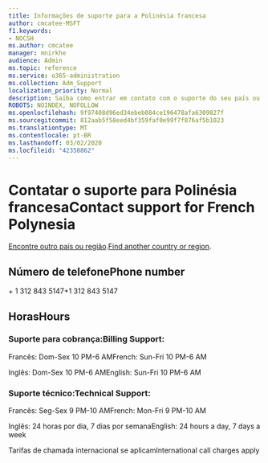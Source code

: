```yaml
---
title: Informações de suporte para a Polinésia francesa
author: cmcatee-MSFT
f1.keywords:
- NOCSH
ms.author: cmcatee
manager: mnirkhe
audience: Admin
ms.topic: reference
ms.service: o365-administration
ms.collection: Adm_Support
localization_priority: Normal
description: Saiba como entrar em contato com o suporte do seu país ou região.
ROBOTS: NOINDEX, NOFOLLOW
ms.openlocfilehash: 9f97408d96ed34ebeb084ce196478afa6309827f
ms.sourcegitcommit: 812aab5f58eed4bf359faf0e99f7f876af5b1023
ms.translationtype: MT
ms.contentlocale: pt-BR
ms.lasthandoff: 03/02/2020
ms.locfileid: "42358862"
---
```

# <a name="contact-support-for-french-polynesia"></a><span data-ttu-id="aaac4-103">Contatar o suporte para Polinésia francesa</span><span class="sxs-lookup"><span data-stu-id="aaac4-103">Contact support for French Polynesia</span></span>

<span data-ttu-id="aaac4-104">[Encontre outro país ou região](../contact-support-for-business-products.md).</span><span class="sxs-lookup"><span data-stu-id="aaac4-104">[Find another country or region](../contact-support-for-business-products.md).</span></span>

## <a name="phone-number"></a><span data-ttu-id="aaac4-105">Número de telefone</span><span class="sxs-lookup"><span data-stu-id="aaac4-105">Phone number</span></span>
<span data-ttu-id="aaac4-106">+ 1 312 843 5147</span><span class="sxs-lookup"><span data-stu-id="aaac4-106">+1 312 843 5147</span></span>

## <a name="hours"></a><span data-ttu-id="aaac4-107">Horas</span><span class="sxs-lookup"><span data-stu-id="aaac4-107">Hours</span></span>
### <a name="billing-support"></a><span data-ttu-id="aaac4-108">Suporte para cobrança:</span><span class="sxs-lookup"><span data-stu-id="aaac4-108">Billing Support:</span></span>

<span data-ttu-id="aaac4-109">Francês: Dom-Sex 10 PM-6 AM</span><span class="sxs-lookup"><span data-stu-id="aaac4-109">French: Sun-Fri 10 PM-6 AM</span></span>

<span data-ttu-id="aaac4-110">Inglês: Dom-Sex 10 PM-6 AM</span><span class="sxs-lookup"><span data-stu-id="aaac4-110">English: Sun-Fri 10 PM-6 AM</span></span>

### <a name="technical-support"></a><span data-ttu-id="aaac4-111">Suporte técnico:</span><span class="sxs-lookup"><span data-stu-id="aaac4-111">Technical Support:</span></span>

<span data-ttu-id="aaac4-112">Francês: Seg-Sex 9 PM-10 AM</span><span class="sxs-lookup"><span data-stu-id="aaac4-112">French: Mon-Fri 9 PM-10 AM</span></span>

<span data-ttu-id="aaac4-113">Inglês: 24 horas por dia, 7 dias por semana</span><span class="sxs-lookup"><span data-stu-id="aaac4-113">English: 24 hours a day, 7 days a week</span></span>

<span data-ttu-id="aaac4-114">Tarifas de chamada internacional se aplicam</span><span class="sxs-lookup"><span data-stu-id="aaac4-114">International call charges apply</span></span>
